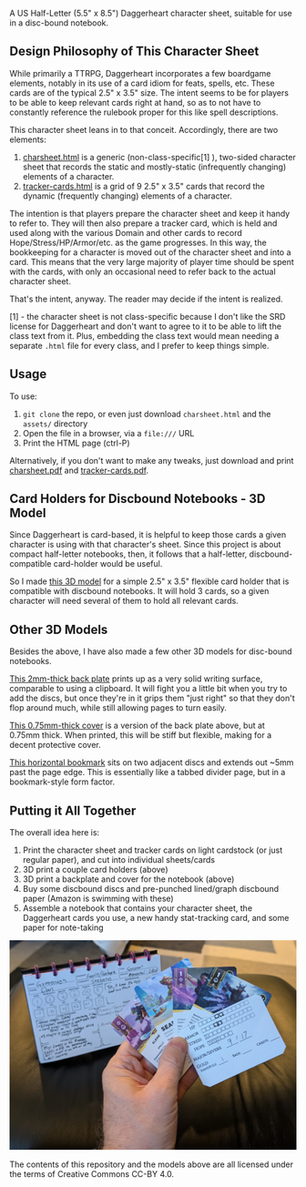 A US Half-Letter (5.5" x 8.5") Daggerheart character sheet, suitable for use in a disc-bound notebook.

## Design Philosophy of This Character Sheet

While primarily a TTRPG, Daggerheart incorporates a few boardgame elements, notably in its use of a
card idiom for feats, spells, etc. These cards are of the typical 2.5" x 3.5" size. The intent seems
to be for players to be able to keep relevant cards right at hand, so as to not have to constantly
reference the rulebook proper for this like spell descriptions.

This character sheet leans in to that conceit. Accordingly, there are two elements:

1. [charsheet.html](charsheet.html) is a generic (non-class-specific[1] ), two-sided character sheet
   that records the static and mostly-static (infrequently changing) elements of a character.
2. [tracker-cards.html](tracker-cards.html) is a grid of 9 2.5" x 3.5" cards that record the dynamic
   (frequently changing) elements of a character.

The intention is that players prepare the character sheet and keep it handy to refer to. They will
then also prepare a tracker card, which is held and used along with the various Domain and other
cards to record Hope/Stress/HP/Armor/etc. as the game progresses. In this way, the bookkeeping for a
character is moved out of the character sheet and into a card. This means that the very large
majority of player time should be spent with the cards, with only an occasional need to refer back
to the actual character sheet.

That's the intent, anyway. The reader may decide if the intent is realized.

[1] - the character sheet is not class-specific because I don't like the SRD license for Daggerheart
and don't want to agree to it to be able to lift the class text from it. Plus, embedding the class
text would mean needing a separate `.html` file for every class, and I prefer to keep things simple.

## Usage

To use:

1. `git clone` the repo, or even just download `charsheet.html` and the `assets/` directory
2. Open the file in a browser, via a `file:///` URL
3. Print the HTML page (ctrl-P)

Alternatively, if you don't want to make any tweaks, just download and print
[charsheet.pdf](pdf/charsheet.pdf) and [tracker-cards.pdf](pdf/tracker-cards.pdf).

## Card Holders for Discbound Notebooks - 3D Model

Since Daggerheart is card-based, it is helpful to keep those cards a given character is using
with that character's sheet. Since this project is about compact half-letter notebooks, then, it
follows that a half-letter, discbound-compatible card-holder would be useful.

So I made [this 3D
model](https://cad.onshape.com/documents/d331147663dd69d3663dd930/w/7be3bbca73f4233c333e50fd/e/643410635efd1b640a4e74b4?renderMode=0&uiState=686894d1e1723828ff52d3ab)
for a simple 2.5" x 3.5" flexible card holder that is compatible
with discbound notebooks. It will hold 3 cards, so a given character will need several of them to
hold all relevant cards.

## Other 3D Models

Besides the above, I have also made a few other 3D models for disc-bound notebooks.

[This 2mm-thick back
plate](https://cad.onshape.com/documents/5505ea7329ec1e8cba2426c4/w/84436b9c585ca8cf7dc2e4ac/e/3d3145a5980725337754c8cd)
prints up as a very solid writing surface, comparable to using a clipboard. It will fight you a
little bit when you try to add the discs, but once they're in it grips them "just right" so that
they don't flop around much, while still allowing pages to turn easily.

[This 0.75mm-thick
cover](https://cad.onshape.com/documents/f8f661f421c548fc65ea0b26/w/8aaffb41f5c480bc764f2828/e/06d77aec9bf6c64a84fcb9c2)
is a version of the back plate above, but at 0.75mm thick. When printed, this will be stiff but
flexible, making for a decent protective cover.

[This horizontal
bookmark](https://cad.onshape.com/documents/17570db548acda438b8d99d4/w/8ee36746cc3cfb89cfcfb844/e/2e9c309bc402fce69fa6f012)
sits on two adjacent discs and extends out ~5mm past the page edge. This is essentially like a
tabbed divider page, but in a bookmark-style form factor.

## Putting it All Together

The overall idea here is:

1. Print the character sheet and tracker cards on light cardstock (or just regular paper), and cut into
   individual sheets/cards
2. 3D print a couple card holders (above)
3. 3D print a backplate and cover for the notebook (above)
4. Buy some discbound discs and pre-punched lined/graph discbound paper (Amazon is swimming with these)
5. Assemble a notebook that contains your character sheet, the Daggerheart cards you use, a new handy
   stat-tracking card, and some paper for note-taking

![Just so](usage.jpg)

The contents of this repository and the models above are all licensed under the terms of Creative Commons CC-BY 4.0.